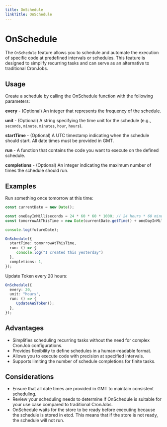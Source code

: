 ```yaml
---
title: OnSchedule
linkTitle: OnSchedule
---
```


# OnSchedule

The `OnSchedule` feature allows you to schedule and automate the execution of specific code at predefined intervals or schedules. This feature is designed to simplify recurring tasks and can serve as an alternative to traditional CronJobs.


## Usage

Create a schedule by calling the OnSchedule function with the following parameters:

**every** - (Optional) An integer that represents the frequency of the schedule.

**unit** - (Optional) A string specifying the time unit for the schedule (e.g., `seconds`, `minute`, `minutes`, `hour`, `hours`).  

**startTime** - (Optional) A UTC timestamp indicating when the schedule should start. All date times must be provided in GMT.  

**run** - A function that contains the code you want to execute on the defined schedule.  

**completions** - (Optional) An integer indicating the maximum number of times the schedule should run.


## Examples

Run something once tomorrow at this time:

```typescript
const currentDate = new Date();

const oneDayInMilliseconds = 24 * 60 * 60 * 1000; // 24 hours * 60 minutes * 60 seconds * 1000 milliseconds
const tomorrowAtThisTime = new Date(currentDate.getTime() + oneDayInMilliseconds);

console.log(futureDate);

OnSchedule({
  startTime: tomorrowAtThisTime,
  run: () => {
     console.log("I created this yesterday")
  },
  completions: 1,
});
```

Update Token every 20 hours:

```typescript
OnSchedule({
  every: 20,
  unit: "hours",
  run: () => {
     UpdateAWSToken();
  },
});
```

## Advantages 

- Simplifies scheduling recurring tasks without the need for complex CronJob configurations.
- Provides flexibility to define schedules in a human-readable format.
- Allows you to execute code with precision at specified intervals.
- Supports limiting the number of schedule completions for finite tasks.

## Considerations

- Ensure that all date times are provided in GMT to maintain consistent scheduling.
- Review your scheduling needs to determine if OnSchedule is suitable for your use case compared to traditional CronJobs.
- OnSchedule waits for the store to be ready before executing because the schedule is stored in etcd. This means that if the store is not ready, the schedule will not run.
